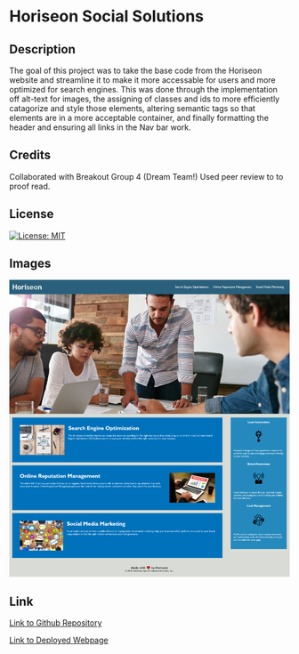 # Horiseon Social Solutions

## Description

The goal of this project was to take the base code from the Horiseon website and streamline it to make it more accessable for users and more optimized for search engines. This was done through the implementation off alt-text for images, the assigning of classes and ids to more efficiently catagorize and style those elements, altering semantic tags so that elements are in a more acceptable container, and finally formatting the header and ensuring all links in the Nav bar work.

## Credits

Collaborated with Breakout Group 4 (Dream Team!) Used peer review to to proof read.

## License 

[![License: MIT](https://img.shields.io/badge/License-MIT-yellow.svg)](https://opensource.org/licenses/MIT)

## Images

![Screenshot of active website](./assets/images/FireShot%20Capture%20001%20-%20Horiseon%20Social%20Solutions%20-%20gagucci.github.io.png)

## Link

[Link to Github Repository](https://github.com/Gagucci/Challenge-1-Horiseon.git)

[Link to Deployed Webpage](https://gagucci.github.io/Challenge-1-Horiseon/)
